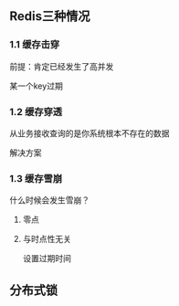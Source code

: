 ## Redis三种情况

### 1.1 缓存击穿

前提：肯定已经发生了高并发

某一个key过期

### 1.2 缓存穿透

从业务接收查询的是你系统根本不存在的数据



解决方案

### 1.3 缓存雪崩

什么时候会发生雪崩？

1. 零点

2. 与时点性无关

   设置过期时间

## 分布式锁